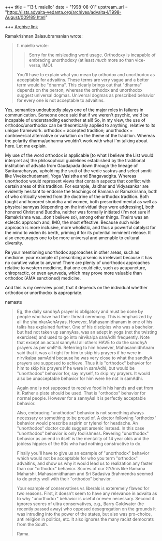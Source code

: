 +++
title = "13 f. maiello"
date = "1998-08-01"
upstream_url = "https://lists.advaita-vedanta.org/archives/advaita-l/1998-August/009189.html"

+++
[Archive link](https://lists.advaita-vedanta.org/archives/advaita-l/1998-August/009189.html)

Ramakrishnan Balasubramanian wrote:
>
> f. maiello wrote:
>
> > Sorry for the misleading word usage.  Orthodoxy is incapable of
> > embracing unorthodoxy (at least *much* more so than vice-versa, IMO).
>
> You'll have to explain what you mean by orthodox and unorthodox as
> acceptable for advaitins. These terms are very vague and a better term
> would be "dharma". This clearly brings out that "dharma" depends on the
> person, whereas the orthodox and unorthodox suggest universal dogmas.
> Universal dogmas as prescribed behavior for every one is not acceptable
> to advaitins.
>

Yes, semantics undoubtedly plays one of the major
roles in failures in communication.  Someone once
said that if we weren't psychic, we'd be incapable
of understanding eachother at all!  So, in my view,
the use of orthodox/unorthodox can be theoretically
applied to anything, relative to its unique framework.
orthodox = accepted tradition; unorthodox = controversial
alternative or variation on the theme of the tradition.
Whereas the polarity dharma/adharma wouldn't work with
what I'm talking about here.  Let me explain.

My use of the word orthodox is applicable [to what
I believe the List would interpret as] the philosophical
guidelines established by the traditional institution of
advaita from Gaudapada down through the lineage of
Sankaracharyas, upholding the sruti of the vedic sastras
and select smriti like Vivekachudamani, Yoga Vasistha and
Bhagavadgita.  Whereas unorthodox would represent views
that contain aspects that conflict with certain areas of
this tradition.  For example, Jaldhar and Vidyasankar
are evidently hesitant to endorse the teachings of Ramana
or Ramakrishna, both of who critically veered from the
doctrine of the orthodox tradition.  Both taught and
honored shuddha and women, both prescribed mental as
well as physical sannyas [depending on the individual
they were addressing], both honored Christ and Buddha,
neither was formally initiated (I'm not sure if
Ramakrishna was...don't believe so), among other
things.  Theirs was an eclectic approach and, IMO,
the most effective.  Because such wide approach is more
inclusive, more wholistic, and thus a powerful catalyst
for the mind to widen its berth, priming it for its
potential imminent release.  It also encourages one to
be more universal and amenable to cultural diversity.

Re your mentioning unorthodox approaches in other areas,
such as medicine: your example of prescribing arsenic is
irrelevant because it has no curative value to anyone!
There are plenty of unorthodox approaches relative to
western medicine, that one could cite, such as acupuncture,
chiropractic, or even ayurveda, which may prove more
valuable than orthodox (AMA sanctioned) medicine.

And this is my overview point, that it depends on the
individual whether orthodox or unorthodox is appropriate.

namaste



> Eg, the daily sandhyA prayer is obligatory and must be done by people
> who have had their thread ceremony. This is emphasized by all the
> sha.nkarAchAryas. However, Mahasannidhanam in one of his talks has
> explained further. One of his disciples who was a bachelor, but had not
> taken up sannyAsa, was an adept in yoga (not the twisting exercises) and
> used to go into nirvikalpa samAdhi frequently. Note that except an
> actual sannyAsI all others HAVE to do the sandhyA prayers as per
> smR^iti. Referring to him however, MahasannidhAnam said that it was all
> right for him to skip his prayers if he were in nirvikalpa samAdhi
> because he was very close to what the sandhyA prayers are supposed to
> achieve. Thus it is "orthodox" behavior for him to skip his prayers if
> he were in samAdhi, but would be "unorthodox" behavior for, say myself,
> to skip my prayers. It would also be unacceptable behavior for him were
> he not in samAdhi.
>
> Again one is not supposed to receive food in his hands and eat from it.
> Rather a plate should be used. That is "orthodox" behavior for normal
> people. However for a sannyAsI it is perfectly acceptable behavior.
>
> Also, embracing "unothodox" behavior is not something always necessary
> or something to be proud of. A doctor following "orthodox" behavior
> would prescribe aspirin or tylenol for headache. An "unorthodox" doctor
> could suggest arsenic instead. In this case "unorthodox" behavior is
> only foolishness. Revering "unorthodox" behavior as an end in itself is
> the mentality of 14 year olds and the jobless hippies of the 60s who had
> nothing constructive to do.
>
> Finally you'll have to give us an example of "unorthodox" behavior which
> would not be acceptable for who you term "orthodox" advaitins, and show
> us why it would lead us to realization any faster than our "orthodox"
> behavior. Scores of our GYAnis like Ramana Maharshi, Mahasannidhanam and
> Sri Sadasiva Brahmendra seemed to do pretty well with their "orthodox"
> behavior.
>
> Your example of conservatives vs liberals is exteremely flawed for two
> reasons. First, it doesn't seem to have any relevance in advaita as to
> why "unorthodox" behavior is useful or even necessary. Second it ignores
> scores of ultra conservatives, e.g., Barry Goldwater (he recently passed
> away) who opposed desegregation on the grounds it was intruding into the
> power of the states, but also was pro-choice, anti religion in politics,
> etc. It also ignores the many racist democrats from the South.
>
> Rama.

